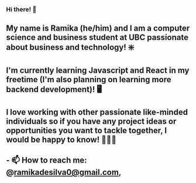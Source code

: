 ### Hi there! 👋
## My name is Ramika (he/him) and I am a computer science and business student at UBC passionate about business and technology! ❇️
## I'm currently learning Javascript and React in my freetime (I'm also planning on learning more backend development)! 🖥️
## I love working with other passionate like-minded individuals so if you have any project ideas or opportunities you want to tackle together, I would be happy to know! 🧑‍🤝‍🧑
## - 📫 How to reach me: @ramikadesilva0@gmail.com, 


<!--
**RamikaDeSilva/RamikaDeSilva** is a ✨ _special_ ✨ repository because its `README.md` (this file) appears on your GitHub profile.

Here are some ideas to get you started:

- 🔭 I’m currently working on learning Lua and more about Python (also planning on learning flutter and Rust)
- 🌱 I’m currently learning about C# at school
- 👯 I’m looking to collaborate on everything 
- 🤔 I’m looking for help with coding scripts in Lua 
- 💬 Ask me about Investing in the Crypto Market/Stock Market
- 📫 How to reach me: @ramikadesilva0@gmail.com, INSTA: ramikadesilva 
- 😄 Pronouns: he/him 
- ⚡ Fun fact: I have double-jointed fingers :)
